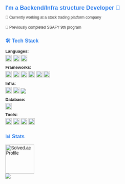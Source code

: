 <div style="font-family: 'Helvetica', 'Arial', sans-serif; font-size: 14px;">
  <h3 style="color: #2F80ED; font-size: 18px; margin-bottom: 10px;">I'm a Backend/Infra structure Developer 👋</h3>
  
  <p style="font-size: 12px; color: #333; margin-bottom: 15px;">
    <span style="display: block; margin-bottom: 3px;">🏢 Currently working at a stock trading platform company</span>
     <br>
    <span style="display: block;">🌱 Previously completed SSAFY 9th program</span>
  </p>

  <h4 style="color: #2F80ED; font-size: 16px; margin-bottom: 10px;">🛠 Tech Stack</h4>
  
  <div style="margin-bottom: 8px;">
    <strong style="display: block; margin-bottom: 4px; font-size: 13px;">Languages:</strong>
    <img src="https://img.shields.io/badge/Python-3776AB?style=flat&logo=python&logoColor=white" alt="Python" height="20"/>
    <img src="https://img.shields.io/badge/JavaScript-F7DF1E?style=flat&logo=javascript&logoColor=black" alt="JavaScript" height="20"/>
    <img src="https://img.shields.io/badge/TypeScript-3178C6?style=flat&logo=typescript&logoColor=white" alt="TypeScript" height="20"/>
  </div>

  <div style="margin-bottom: 8px;">
    <strong style="display: block; margin-bottom: 4px; font-size: 13px;">Frameworks:</strong>
    <img src="https://img.shields.io/badge/Node.js-339933?style=flat&logo=nodedotjs&logoColor=white" alt="Node.js" height="20"/>
    <img src="https://img.shields.io/badge/Express-000000?style=flat&logo=express&logoColor=white" alt="Express" height="20"/>
    <img src="https://img.shields.io/badge/Django-092E20?style=flat&logo=django&logoColor=white" alt="Django" height="20"/>
    <img src="https://img.shields.io/badge/React-61DAFB?style=flat&logo=react&logoColor=black" alt="React" height="20"/>
    <img src="https://img.shields.io/badge/Vue.js-4FC08D?style=flat&logo=vuedotjs&logoColor=white" alt="Vue.js" height="20"/>
    <img src="https://img.shields.io/badge/Next.js-000000?style=flat&logo=nextdotjs&logoColor=white" alt="Next.js" height="20"/>
  </div>

  <div style="margin-bottom: 8px;">
    <strong style="display: block; margin-bottom: 4px; font-size: 13px;">Infra:</strong>
    <img src="https://img.shields.io/badge/AWS-232F3E?style=flat&logo=amazon&logoColor=white" alt="AWS" height="20"/>
    <img src="https://img.shields.io/badge/Elastic_Beanstalk-FF9900?style=flat&logo=amazon-aws&logoColor=white" alt="Elastic Beanstalk" height="20"/>
    <img src="https://img.shields.io/badge/Nginx-009639?style=flat&logo=nginx&logoColor=white"/>
  </div>

  <div style="margin-bottom: 8px;">
    <strong style="display: block; margin-bottom: 4px; font-size: 13px;">Database:</strong>
    <img src="https://img.shields.io/badge/PostgreSQL-336791?style=flat&logo=postgresql&logoColor=white" alt="PostgreSQL" height="20"/>
  </div>

  <div style="margin-bottom: 8px;">
    <strong style="display: block; margin-bottom: 4px; font-size: 13px;">Tools:</strong>
    <img src="https://img.shields.io/badge/Jira-0052CC?style=flat&logo=jira&logoColor=white" alt="Jira" height="20"/>
    <img src="https://img.shields.io/badge/Git-F05032?style=flat&logo=git&logoColor=white" alt="Git" height="20"/>
    <img src="https://img.shields.io/badge/GitHub-181717?style=flat&logo=github&logoColor=white" alt="GitHub" height="20"/>
    <img src="https://img.shields.io/badge/Bitbucket-0052CC?style=flat&logo=bitbucket&logoColor=white" alt="Bitbucket" height="20"/>
  </div>

  <h4 style="color: #2F80ED; font-size: 16px; margin-bottom: 10px;">📊 Stats</h4>
  <a href="https://solved.ac/gns9541">
    <img src="http://mazassumnida.wtf/api/v2/generate_badge?boj=gns9541" alt="Solved.ac Profile" height="90"/>
  </a>
  <br>
  <a href="https://hits.seeyoufarm.com"><img src="https://hits.seeyoufarm.com/api/count/incr/badge.svg?url=https%3A%2F%2Fgithub.com%2Fgns9541&count_bg=%2379C83D&title_bg=%23555555&icon=&icon_color=%23E7E7E7&title=hits&edge_flat=false"/>  </a>
</div>
<!-- 
<div style="font-family: Arial, sans-serif; font-size: 14px;">
  <h4 style="color: #2F80ED; font-size: 16px; margin-bottom: 10px;">📫 Connect with me</h4>
  <a href="https://www.instagram.com/zogakpiza/" target="_blank">
    <img src="https://img.shields.io/badge/zogakpiza-E4405F?style=flat&logo=instagram&logoColor=white" alt="Instagram" height="20"/>
  </a>
  <a href="mailto:gns9541gns@naver.com">
    <img src="https://img.shields.io/badge/gns9541gns@naver.com-03C75A?style=flat&logo=naver&logoColor=white" alt="Naver Mail" height="20"/>
  </a>
  <a href="mailto:habeonplz9541@gmail.com">
    <img src="https://img.shields.io/badge/habeonplz9541@gmail.com-EA4335?style=flat&logo=gmail&logoColor=white" alt="Gmail" height="20"/>
  </a>
  <h4 style="color: #2F80ED; font-size: 16px; margin-bottom: 10px;">🔥 Portfolio</h4>
  <a href="https://witty-uncle-4b4.notion.site/_-468be7744d5b41c79307a964ea33ef91?pvs=4" target="_blank">
    <img src="https://img.shields.io/badge/portfolio-000000?style=flat&logo=notion&logoColor=white" alt="Portfolio" height="20"/>
  </a>
</div>
-->

